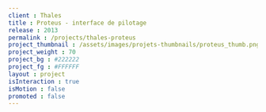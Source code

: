```yaml
---
client : Thales
title : Proteus - interface de pilotage
release : 2013
permalink : /projects/thales-proteus
project_thumbnail : /assets/images/projets-thumbnails/proteus_thumb.png
project_weight : 70
project_bg : #222222
project_fg : #FFFFFF
layout : project
isInteraction : true
isMotion : false
promoted : false
---
```

